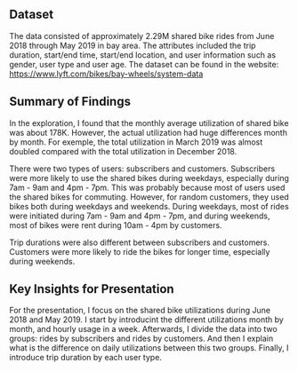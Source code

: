 
## Dataset

The data consisted of approximately 2.29M shared bike rides from June 2018 through May 2019 in bay area. The attributes included the trip duration, start/end time, start/end location, and user information such as gender, user type and user age. The dataset can be found in the website: https://www.lyft.com/bikes/bay-wheels/system-data

## Summary of Findings

In the exploration, I found that the monthly average utilization of shared bike was about 178K. However, the actual utilization had huge differences month by month. For exemple, the total utilization in March 2019 was almost doubled compared with the total utilization in December 2018.

There were two types of users: subscribers and customers. Subscribers were more likely to use the shared bikes during weekdays, especially during 7am - 9am and 4pm - 7pm. This was probably because most of users used the shared bikes for commuting. However, for random customers, they used bikes both during weekdays and weekends. During weekdays, most of rides were initiated during 7am - 9am and 4pm - 7pm, and during weekends, most of bikes were rent during 10am - 4pm by customers.

Trip durations were also different between subscribers and customers. Customers were more likely to ride the bikes for longer time, especially during weekends.

## Key Insights for Presentation

For the presentation, I focus on the shared bike utilizations during June 2018 and May 2019. I start by introducint the different utilizations month by month, and hourly usage in a week. Afterwards, I divide the data into two groups: rides by subscribers and rides by customers. And then I explain what is the difference on daily utilizations between this two groups. Finally, I introduce trip duration by each user type.

